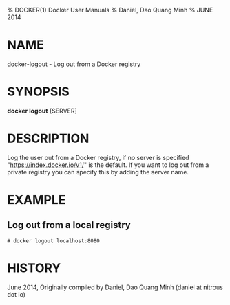 % DOCKER(1) Docker User Manuals
% Daniel, Dao Quang Minh
% JUNE 2014
# NAME
docker-logout - Log out from a Docker registry

# SYNOPSIS
**docker logout** [SERVER]

# DESCRIPTION
Log the user out from a Docker registry, if no server is
specified "https://index.docker.io/v1/" is the default. If you want to
log out from a private registry you can specify this by adding the server name.

# EXAMPLE

## Log out from a local registry

    # docker logout localhost:8080

# HISTORY
June 2014, Originally compiled by Daniel, Dao Quang Minh (daniel at nitrous dot io)

